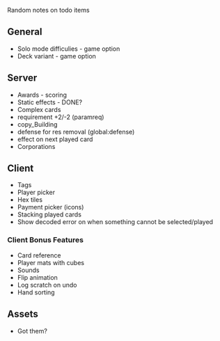 Random notes on todo items

## General

* Solo mode difficulies - game option
* Deck variant - game option

## Server

* Awards - scoring
* Static effects - DONE?
* Complex cards
 * requirement +2/-2 (paramreq)
 * copy_Building
 * defense for res removal (global:defense)
 * effect on next played card
* Corporations

## Client

* Tags
* Player picker
* Hex tiles
* Payment picker (icons)
* Stacking played cards
* Show decoded error on when something cannot be selected/played

### Client Bonus Features

* Card reference
* Player mats with cubes
* Sounds
* Flip animation
* Log scratch on undo
* Hand sorting

## Assets

* Got them?